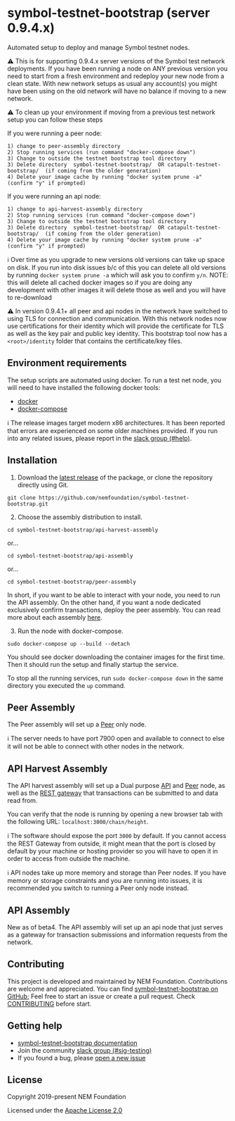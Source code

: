 # symbol-testnet-bootstrap (server 0.9.4.x)

Automated setup to deploy and manage Symbol testnet nodes.

:warning: This is for supporting 0.9.4.x server versions of the Symbol test network deployments. If you have been running a node on ANY previous version you need to start from a fresh environment and redeploy your new node from a clean state. With new network setups as usual any account(s) you might have been using on the old network will have no balance if moving to a new network.

:warning: To clean up your environment if moving from a previous test network setup you can follow these steps

If you were running a peer node:

```
1) change to peer-assembly directory
2) Stop running services (run command "docker-compose down")
3) Change to outside the testnet bootstrap tool directory
3) Delete directory  symbol-testnet-bootstrap/  OR catapult-testnet-bootstrap/  (if coming from the older generation) 
4) Delete your image cache by running "docker system prune -a"  (confirm "y" if prompted)
```

If you were running an api node:

```
1) change to api-harvest-assembly directory
2) Stop running services (run command "docker-compose down")
3) Change to outside the testnet bootstrap tool directory
3) Delete directory  symbol-testnet-bootstrap/  OR catapult-testnet-bootstrap/  (if coming from the older generation) 
4) Delete your image cache by running "docker system prune -a"  (confirm "y" if prompted)
```

:information_source: Over time as you upgrade to new versions old versions can take up space on disk. If you run into disk issues b/c of this you can delete all old versions by running `docker system prune -a` which will ask you to confirm `y/n`. NOTE: this will delete all cached docker images so if you are doing any development with other images it will delete those as well and you will have to re-download

:warning: In version 0.9.4.1+ all peer and api nodes in the network have switched to using TLS for connection and communication. With this network nodes now use certifications for their identity which will provide the certificate for TLS as well as the key pair and public key identity. This bootstrap tool now has a `<root>/identity` folder that contains the certificate/key files.
 

## Environment requirements

The setup scripts are automated using docker. To run a test net node, you will need to have installed the following docker tools:

* [docker](https://docs.docker.com/install/#server)
* [docker-compose](https://docs.docker.com/compose/install/#install-compose)

:information_source: The release images target modern x86 architectures. It has been reported that errors are experienced on some older machines provided. If you run into any related issues, please report in the [slack group (#help)][slack].

## Installation

1. Download the [latest release](https://github.com/nemfoundation/symbol-testnet-bootstrap) of the package, or clone the repository directly using Git.

```
git clone https://github.com/nemfoundation/symbol-testnet-bootstrap.git
```

2. Choose the assembly distribution to install.

```
cd symbol-testnet-bootstrap/api-harvest-assembly
```

or...

```
cd symbol-testnet-bootstrap/api-assembly
```

or...


```
cd symbol-testnet-bootstrap/peer-assembly
```

In short, if you want to be able to interact with your node, you need to run the API assembly.
On the other hand, if you want a node dedicated exclusively confirm transactions, deploy the peer assembly.
You can read more about each assembly [here](node).

3. Run the node with docker-compose.

```
sudo docker-compose up --build --detach
```

You should see docker downloading the container images for the first time. Then it should run the setup and finally startup the service.

To stop all the running services, run ``sudo docker-compose down`` in the same directory you executed the ``up`` command.

## Peer Assembly 

The Peer assembly will set up a [Peer](https://nemtech.github.io/concepts/node.html#peer-node) only node.

:information_source: The server needs to have port 7900 open and available to connect to else it will not be able to connect with other nodes in the network.


## API Harvest Assembly 

The API harvest assembly will set up a Dual purpose [API](https://nemtech.github.io/concepts/node.html#api-node) and [Peer](https://nemtech.github.io/concepts/node.html#peer-node) node, as well as the [REST gateway](https://nemtech.github.io/concepts/node.html#rest-gateway) that transactions can be submitted to and data read from.

You can verify that the node is running by opening a new browser tab with the following URL: ``localhost:3000/chain/height``.

:information_source: The software should expose the port ``3000`` by default. If you cannot access the REST Gateway from outside, it might mean that the port is closed by default by your machine or hosting provider so you will have to open it in order to access from outside the machine.

:information_source: API nodes take up more memory and storage than Peer nodes. If you have memory or storage constraints and you are running into issues, it is recommended you switch to running a Peer only node instead.

## API Assembly

New as of beta4. The API assembly will set up an api node that just serves as a gateway for transaction submissions and information requests from the network.


## Contributing

This project is developed and maintained by NEM Foundation. Contributions are welcome and appreciated. You can find [symbol-testnet-bootstrap on GitHub][self];
Feel free to start an issue or create a pull request. Check [CONTRIBUTING](CONTRIBUTING.md) before start.

## Getting help

- [symbol-testnet-bootstrap documentation][docs]
- Join the community [slack group (#sig-testing)][slack] 
- If you found a bug, please [open a new issue][issues]

## License

Copyright 2019-present NEM Foundation

Licensed under the [Apache License 2.0](LICENSE)

[self]: https://github.com/nemfoundation/symbol-testnet-bootstrap
[docs]: http://nemtech.github.io/guides/network/running-a-test-net-node.html
[node]: https://nemtech.github.io/concepts/node.html
[issues]: https://github.com/nemfoundation/symbol-testnet-bootstrap/issues
[slack]: https://join.slack.com/t/nem2/shared_invite/enQtMzY4MDc2NTg0ODgyLWZmZWRiMjViYTVhZjEzOTA0MzUyMTA1NTA5OWQ0MWUzNTA4NjM5OTJhOGViOTBhNjkxYWVhMWRiZDRkOTE0YmU
